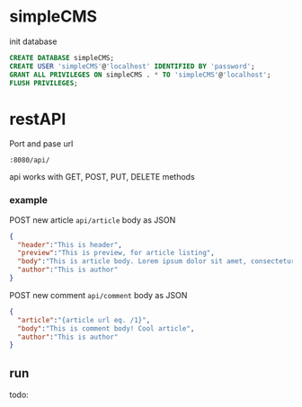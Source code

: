 # simpleCMS

init database
```sql
CREATE DATABASE simpleCMS;
CREATE USER 'simpleCMS'@'localhost' IDENTIFIED BY 'password';
GRANT ALL PRIVILEGES ON simpleCMS . * TO 'simpleCMS'@'localhost';
FLUSH PRIVILEGES;
```
# restAPI
Port and pase url
```
:8080/api/
```

api works with GET, POST, PUT, DELETE methods

### example

POST new article
```api/article```
body as JSON

```json
{
  "header":"This is header",
  "preview":"This is preview, for article listing",
  "body":"This is article body. Lorem ipsum dolor sit amet, consectetur adipiscing elit. Vivamus venenatis arcu quis ornare 	  molestie. Praesent maximus accumsan volutpat. Maecenas viverra sem quis libero aliquet, quis tincidunt ante  		       pretium. Duis ultrices urna et turpis lacinia aliquet. Cras nisi erat, facilisis ut libero et, rutrum aliquet ex. Ut         consequat tellus finibus sapien accumsan consequat. Ut ac ex sit amet purus feugiat porttitor et eget urna. Sed feugiat       purus vitae felis convallis, in tristique eros ultrices. Duis consequat nisi a accumsan sagittis.",
  "author":"This is author"
}
```

POST new comment
```api/comment``` 
body as JSON

```json
{
  "article":"{article url eq. /1}",
  "body":"This is comment body! Cool article",
  "author":"This is author"
}
```

## run

todo:
